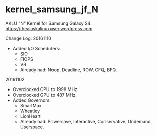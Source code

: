 # kernel_samsung_jf_N
AKLU "N" Kernel for Samsung Galaxy S4. https://thealaskalinuxuser.wordpress.com

Change Log:
20161110
+ Added I/O Schedulers:
  - SIO
  - FIOPS
  - VR
  - Already had: Noop, Deadline, ROW, CFQ, BFQ.

20161102
+ Overclocked CPU to 1998 MHz.
+ Overclocked GPU to 487 MHz.
+ Added Governors:
  - SmartMax
  - Wheatley
  - LionHeart
  - Already had: Powersave, Interactive, Conservative, Ondemand, Userspace.
